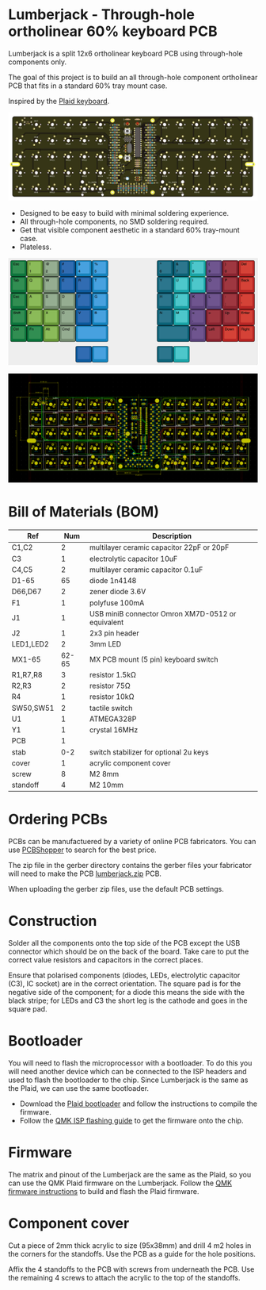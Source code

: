 # Lumberjack - Through-hole ortholinear 60% keyboard PCB

Lumberjack is a split 12x6 ortholinear keyboard PCB using through-hole components only.

The goal of this project is to build an all through-hole component ortholinear PCB that fits in a standard 60% tray mount case.

Inspired by the [Plaid keyboard](https://github.com/hsgw/plaid).

![PCB render](images/pcb-render.jpg)

* Designed to be easy to build with minimal soldering experience.
* All through-hole components, no SMD soldering required.
* Get that visible component aesthetic in a standard 60% tray-mount case.
* Plateless.

![Layout options](images/layout.png)

![PCB design](images/pcb-design.png)

# Bill of Materials (BOM)

|Ref      |Num  |Description                                      |
|---------|-----|-------------------------------------------------| 
|C1,C2    |2    |multilayer ceramic capacitor 22pF or 20pF        |
|C3       |1    |electrolytic capacitor 10uF                      |
|C4,C5    |2    |multilayer ceramic capacitor 0.1uF               |
|D1-65    |65   |diode 1n4148                                     |
|D66,D67  |2    |zener diode 3.6V                                 |
|F1       |1    |polyfuse 100mA                                   |
|J1       |1    |USB miniB connector Omron XM7D-0512 or equivalent|
|J2       |1    |2x3 pin header                                   |
|LED1,LED2|2    |3mm LED                                          |
|MX1-65   |62-65|MX PCB mount (5 pin) keyboard switch             |
|R1,R7,R8 |3    |resistor 1.5kΩ                                   |
|R2,R3    |2    |resistor 75Ω                                     |
|R4       |1    |resistor 10kΩ                                    |
|SW50,SW51|2    |tactile switch                                   |
|U1       |1    |ATMEGA328P                                       |
|Y1       |1    |crystal 16MHz                                    |
|PCB      |1    |                                                 |
|stab     |0-2  |switch stabilizer for optional 2u keys           |
|cover    |1    |acrylic component cover                          |
|screw    |8    |M2 8mm                                           |
|standoff |4    |M2 10mm                                          |

# Ordering PCBs

PCBs can be manufactuered by a variety of online PCB fabricators. You can use [PCBShopper](https://pcbshopper.com/) to search for the best price.

The zip file in the gerber directory contains the gerber files your fabricator will need to make the PCB [lumberjack.zip](https://github.com/peej/lumberjack-keyboard/blob/master/gerber/lumberjack.zip) PCB.

When uploading the gerber zip files, use the default PCB settings.

# Construction

Solder all the components onto the top side of the PCB except the USB connector which should be on the back of the board. Take care to put the correct value resistors and capacitors in the correct places.

Ensure that polarised components (diodes, LEDs, electrolytic capacitor (C3), IC socket) are in the correct orientation. The square pad is for the negative side of the component; for a diode this means the side with the black stripe; for LEDs and C3 the short leg is the cathode and goes in the square pad.

# Bootloader

You will need to flash the microprocessor with a bootloader. To do this you will need another device which can be connected to the ISP headers and used to flash the bootloader to the chip. Since Lumberjack is the same as the Plaid, we can use the same bootloader.

* Download the [Plaid bootloader](https://github.com/hsgw/USBaspLoader/tree/plaid) and follow the instructions to compile the firmware.
* Follow the [QMK ISP flashing guide](https://beta.docs.qmk.fm/using-qmk/guides/keyboard-building/isp_flashing_guide) to get the firmware onto the chip.

# Firmware

The matrix and pinout of the Lumberjack are the same as the Plaid, so you can use the QMK Plaid firmware on the Lumberjack. Follow the [QMK firmware instructions](https://beta.docs.qmk.fm/using-qmk/guides/flashing/flashing) to build and flash the Plaid firmware.

# Component cover

Cut a piece of 2mm thick acrylic to size (95x38mm) and drill 4 m2 holes in the corners for the standoffs. Use the PCB as a guide for the hole positions.

Affix the 4 standoffs to the PCB with screws from underneath the PCB. Use the remaining 4 screws to attach the acrylic to the top of the standoffs.
